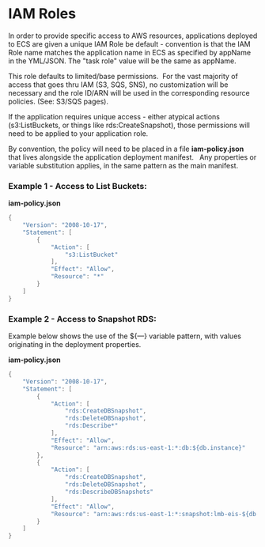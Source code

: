# IAM Roles

In order to provide specific access to AWS resources, applications
deployed to ECS are given a unique IAM Role be default - convention is
that the IAM Role name matches the application name in ECS as specified
by appName in the YML/JSON. The "task role" value will be the same as appName.

This role defaults to limited/base permissions.  For the vast majority
of access that goes thru IAM (S3, SQS, SNS), no customization will be
necessary and the role ID/ARN will be used in the corresponding resource
policies. (See: S3/SQS pages).

If the application requires unique access - either atypical actions
(s3:ListBuckets, or things like rds:CreateSnapshot), those permissions
will need to be applied to your application role.

By convention, the policy will need to be placed in a file
**iam-policy.json** that lives alongside the application deployment
manifest.   Any properties or variable substitution applies, in the same
pattern as the main manifest.

### Example 1 - Access to List Buckets:

**iam-policy.json**

``` java
{
    "Version": "2008-10-17",
    "Statement": [
        {
            "Action": [
                "s3:ListBucket"
            ],
            "Effect": "Allow",
            "Resource": "*"
        }
    ]
}
```

### Example 2 - Access to Snapshot RDS:

Example below shows the use of the ${—} variable pattern, with values
originating in the deployment properties.

**iam-policy.json**

``` java
{
    "Version": "2008-10-17",
    "Statement": [
        {
            "Action": [
                "rds:CreateDBSnapshot",
                "rds:DeleteDBSnapshot",
                "rds:Describe*"
            ],
            "Effect": "Allow",
            "Resource": "arn:aws:rds:us-east-1:*:db:${db.instance}"
        },
        {
            "Action": [
                "rds:CreateDBSnapshot",
                "rds:DeleteDBSnapshot",
                "rds:DescribeDBSnapshots"
            ],
            "Effect": "Allow",
            "Resource": "arn:aws:rds:us-east-1:*:snapshot:lmb-eis-${db.instance}*"
        }
    ]
}
```
